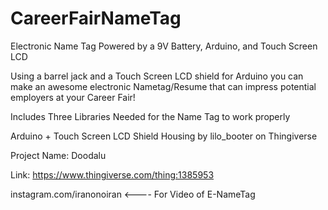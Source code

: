 # CareerFairNameTag
Electronic Name Tag Powered by a 9V Battery, Arduino, and Touch Screen LCD

Using a barrel jack and a Touch Screen LCD shield for Arduino you can make an awesome 
electronic Nametag/Resume that can impress potential employers at your Career Fair!

Includes Three Libraries Needed for the Name Tag to work properly

Arduino + Touch Screen LCD Shield Housing by lilo_booter on Thingiverse

Project Name: Doodalu

Link: https://www.thingiverse.com/thing:1385953

instagram.com/iranonoiran <---- For Video of E-NameTag
